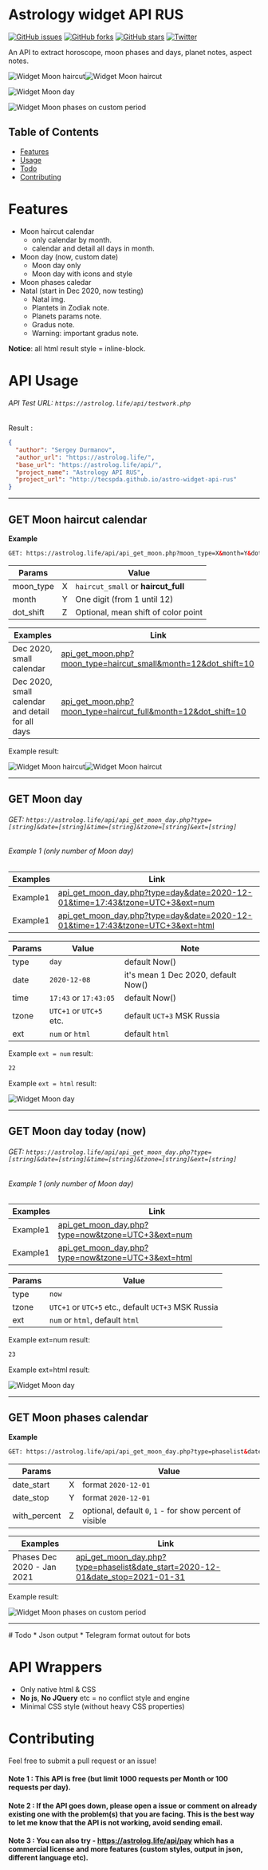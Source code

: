 Astrology widget API RUS
======
[![GitHub issues](https://img.shields.io/github/issues/tapaswenipathak/astro-widget-api-rus.svg)](https://github.com/tecspda/astro-widget-api-rus/issues)
[![GitHub forks](https://img.shields.io/github/forks/tapaswenipathak/astro-widget-api-rus.svg)](https://github.com/tecspda/astro-widget-api-rus/network)
[![GitHub stars](https://img.shields.io/github/stars/tapaswenipathak/astro-widget-api-rus.svg)](https://github.com/tecspda/astro-widget-api-rus/stargazers)
[![Twitter](https://img.shields.io/twitter/url/https/github.com/tapaswenipathak/astro-widget-api-rus.svg?label=astro-widget-api-rus&style=social)](https://twitter.com/intent/tweet?text=Horoscope%20API:&url=https%3A%2F%2Fgithub.com%2Ftapaswenipathak%2Fastro-widget-api-rus)

An API to extract horoscope, moon phases and days, planet notes, aspect notes.

![Widget Moon haircut](https://astrolog.life/api/git_review/img/example_small.svg)![Widget Moon haircut](https://astrolog.life/api/git_review/img/example_moon_day_note1.svg)

![Widget Moon day](https://astrolog.life/api/git_review/img/example_day_html.svg)

![Widget Moon phases on custom period](https://astrolog.life/api/git_review/img/example_moon_phases_period450.svg)

## Table of Contents

* [Features](#features)
* [Usage](#api-usage)
* [Todo](#todo)
* [Contributing](#contributing)

# Features

* Moon haircut calendar 
  * only calendar by month.
  * calendar and detail all days in month.
* Moon day (now, custom date)
  * Moon day only
  * Moon day with icons and style
* Moon phases caledar
* Natal (start in Dec 2020, now testing)
  * Natal img.
  * Plantets in Zodiak note.
  * Planets params note.
  * Gradus note.
  * Warning: important gradus note.
  
**Notice**: all html result style = inline-block. 
  
# API Usage
###### API Test URL: `https://astrolog.life/api/testwork.php`

Result :
```json
{
  "author": "Sergey Durmanov", 
  "author_url": "https://astrolog.life/", 
  "base_url": "https://astrolog.life/api/", 
  "project_name": "Astrology API RUS", 
  "project_url": "http://tecspda.github.io/astro-widget-api-rus"
}
```
<hr>

## GET Moon haircut calendar
**Example**
```html
GET: https://astrolog.life/api/api_get_moon.php?moon_type=X&month=Y&dot_shift=Z
```
| Params |  | Value |
| ------ | ------ | ------ |
| moon_type | X | `haircut_small` or **haircut_full** |
| month | Y | One digit (from 1 until 12) |
| dot_shift | Z | Optional, mean shift of color point |

| Examples | Link |
| ------ | ------ |
| Dec 2020, small calendar | [api_get_moon.php?moon_type=haircut_small&month=12&dot_shift=10](https://astrolog.life/api/api_get_moon.php?moon_type=haircut_small&month=12&dot_shift=10)|
| Dec 2020, small calendar and detail for all days | [api_get_moon.php?moon_type=haircut_full&month=12&dot_shift=10](https://astrolog.life/api/api_get_moon.php?moon_type=haircut_full&month=12&dot_shift=10)|

Example result:

![Widget Moon haircut](https://astrolog.life/api/git_review/img/example_small.svg)![Widget Moon haircut](https://astrolog.life/api/git_review/img/example_moon_day_note1.svg)

<hr>

## GET Moon day
###### GET: `https://astrolog.life/api/api_get_moon_day.php?type=[string]&date=[string]&time=[string]&tzone=[string]&ext=[string]`
###### Example 1 (only number of Moon day)
| Examples | Link |
| ------ | ------ |
| Example1 | [api_get_moon_day.php?type=day&date=2020-12-01&time=17:43&tzone=UTC+3&ext=num](https://astrolog.life/api/api_get_moon_day.php?type=day&date=2020-12-08&time=17:43&tzone=UTC+3&ext=num)|
| Example1 | [api_get_moon_day.php?type=day&date=2020-12-01&time=17:43&tzone=UTC+3&ext=html](https://astrolog.life/api/api_get_moon_day.php?type=day&date=2020-12-08&time=17:43&tzone=UTC+3&ext=html)|

| Params | Value | Note |
| ------ | ------ | ------ |
| type | `day` | default Now() |
| date | `2020-12-08` | it's mean 1 Dec 2020, default Now() |
| time | `17:43` or `17:43:05` | default Now() |
| tzone | `UTC+1` or `UTC+5` etc. | default `UCT+3` MSK Russia |
| ext | `num` or `html` | default `html` |


Example `ext = num` result:

```html
22
```
Example `ext = html` result:

![Widget Moon day](https://astrolog.life/api/git_review/img/example_day_html.svg)

<hr>

## GET Moon day today (now)
###### GET: `https://astrolog.life/api/api_get_moon_day.php?type=[string]&date=[string]&time=[string]&tzone=[string]&ext=[string]`
###### Example 1 (only number of Moon day)
| Examples | Link |
| ------ | ------ |
| Example1 | [api_get_moon_day.php?type=now&tzone=UTC+3&ext=num](https://astrolog.life/api/api_get_moon_day.php?type=now&tzone=UTC+3&ext=num)|
| Example1 | [api_get_moon_day.php?type=now&tzone=UTC+3&ext=html](https://astrolog.life/api/api_get_moon_day.php?type=now&tzone=UTC+3&ext=num)|

| Params | Value |
| ------ | ------ |
| type | `now` |
| tzone | `UTC+1` or `UTC+5` etc., default `UCT+3` MSK Russia |
| ext | `num` or `html`, default `html` |


Example ext=num result:

```html
23
```
Example ext=html result:

![Widget Moon day](https://astrolog.life/api/git_review/img/example_day_html.svg)

<hr>

## GET Moon phases calendar
**Example**
```html
GET: https://astrolog.life/api/api_get_moon_day.php?type=phaselist&date_start=X&date_stop=Y
```
| Params |  | Value |
| ------ | ------ | ------ |
| date_start | X | format `2020-12-01` |
| date_stop | Y | format `2020-12-01` |
| with_percent | Z | optional, default `0`, `1` - for show percent of visible |

| Examples | Link |
| ------ | ------ |
| Phases Dec 2020 - Jan 2021 | [api_get_moon_day.php?type=phaselist&date_start=2020-12-01&date_stop=2021-01-31](https://astrolog.life/api/api_get_moon_day.php?type=phaselist&date_start=2020-12-01&date_stop=2021-01-31)|


Example result:

![Widget Moon phases on custom period](https://astrolog.life/api/git_review/img/example_moon_phases_period450.svg)

<hr>
# Todo
* Json output
* Telegram format outout for bots

# API Wrappers 
* Only native html & CSS 
* **No js**, **No JQuery** etc = no conflict style and engine
* Minimal CSS style (without heavy CSS properties)

# Contributing
Feel free to submit a pull request or an issue!



#### Note 1 : This API is free (but limit 1000 requests per Month or 100 requests per day).  

#### Note 2 : If the API goes down, please open a issue or comment on already existing one with the problem(s) that you are facing. This is the best way to let me know that the API is not working, avoid sending email. 

#### Note 3 : You can also try - https://astrolog.life/api/pay which has a commercial license and more features (custom styles, output in json, different language etc).
